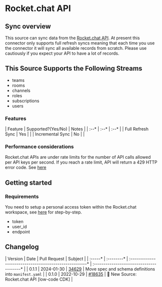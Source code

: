 # Rocket.chat API

## Sync overview

This source can sync data from the [Rocket.chat API](https://developer.rocket.chat/reference/api). At present this connector only supports full refresh syncs meaning that each time you use the connector it will sync all available records from scratch. Please use cautiously if you expect your API to have a lot of records.

## This Source Supports the Following Streams

* teams
* rooms
* channels
* roles
* subscriptions
* users

### Features

| Feature | Supported?\(Yes/No\) | Notes |
| :--* | :--* | :--* |
| Full Refresh Sync | Yes |  |
| Incremental Sync | No |  |

### Performance considerations

Rocket.chat APIs are under rate limits for the number of API calls allowed per API keys per second. If you reach a rate limit, API will return a 429 HTTP error code. See [here](https://developer.rocket.chat/reference/api/rest-api/endpoints/other-important-endpoints/rate-limiter-endpoints)

## Getting started

### Requirements

You need to setup a personal access token within the Rocket.chat workspace, see [here](https://docs.rocket.chat/use-rocket.chat/user-guides/user-panel/my-account#personal-access-tokens) for step-by-step.

- token
- user_id
- endpoint

## Changelog

| Version | Date       | Pull Request                                              | Subject                                       |
| :-----* | :--------* | :-------------------------------------------------------* | :----------------------------------------*    |
| 0.1.1 | 2024-01-30 | [34629](https://github.com/airbytehq/airbyte/pull/34629) | Move spec and schema definitions into `manifest.yaml` |
| 0.1.0   | 2022-10-29 | [#18635](https://github.com/airbytehq/airbyte/pull/18635) | 🎉 New Source: Rocket.chat API [low-code CDK] |
